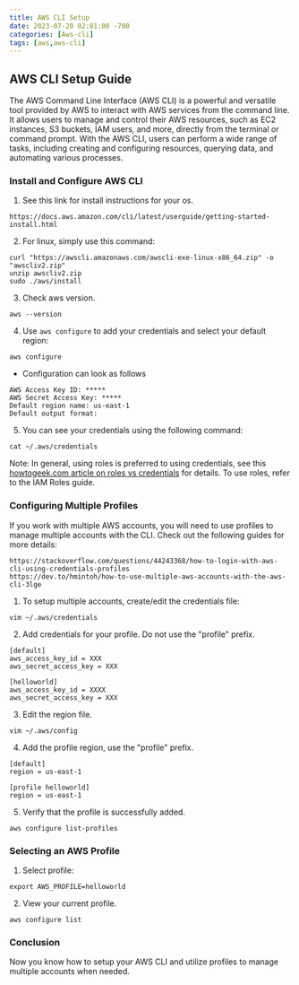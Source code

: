 ```yaml
---
title: AWS CLI Setup
date: 2023-07-20 02:01:00 -700
categories: [Aws-cli]
tags: [aws,aws-cli]
---
```


## AWS CLI Setup Guide
The AWS Command Line Interface (AWS CLI) is a powerful and versatile tool provided by AWS to interact with AWS services from the command line. It allows users to manage and control their AWS resources, such as EC2 instances, S3 buckets, IAM users, and more, directly from the terminal or command prompt. With the AWS CLI, users can perform a wide range of tasks, including creating and configuring resources, querying data, and automating various processes.

### Install and Configure AWS CLI

1. See this link for install instructions for your os.
```
https://docs.aws.amazon.com/cli/latest/userguide/getting-started-install.html
```

2. For linux, simply use this command:
```
curl "https://awscli.amazonaws.com/awscli-exe-linux-x86_64.zip" -o "awscliv2.zip"
unzip awscliv2.zip
sudo ./aws/install
```

3. Check aws version.
```
aws --version
```

4. Use ```aws configure``` to add your credentials and select your default region:
```
aws configure
```
* Configuration can look as follows
```
AWS Access Key ID: *****
AWS Secret Access Key: *****
Default region name: us-east-1
Default output format:
```

5. You can see your credentials using the following command:
```
cat ~/.aws/credentials
```

Note: In general, using roles is preferred to using credentials, see this [howtogeek.com article on roles vs credentials](https://www.howtogeek.com/devops/iam-users-vs-iam-roles-which-one-should-you-use/) for details. To use roles, refer to the IAM Roles guide.

### Configuring Multiple Profiles
If you work with multiple AWS accounts, you will need to use profiles to manage multiple accounts with the CLI. Check out the following guides for more details:
```
https://stackoverflow.com/questions/44243368/how-to-login-with-aws-cli-using-credentials-profiles
https://dev.to/hmintoh/how-to-use-multiple-aws-accounts-with-the-aws-cli-3lge
```

1. To setup multiple accounts, create/edit the credentials file:
```
vim ~/.aws/credentials
```

2. Add credentials for your profile. Do not use the "profile" prefix.
```
[default]
aws_access_key_id = XXX
aws_secret_access_key = XXX

[helloworld]
aws_access_key_id = XXXX
aws_secret_access_key = XXX
```

3. Edit the region file.
```
vim ~/.aws/config
```

4. Add the profile region, use the "profile" prefix.
```
[default]
region = us-east-1

[profile helloworld]
region = us-east-1
```

5. Verify that the profile is successfully added.
```
aws configure list-profiles
```

### Selecting an AWS Profile

1. Select profile:
```
export AWS_PROFILE=helloworld
```

2. View your current profile.
```
aws configure list
```

### Conclusion
Now you know how to setup your AWS CLI and utilize profiles to manage multiple accounts when needed.